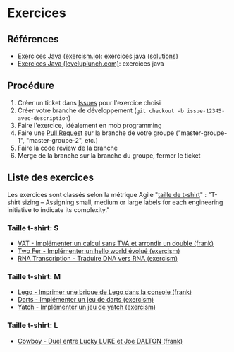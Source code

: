 # Exercices

## Références

- [Exercices Java (exercism.io)](https://exercism.io/tracks/java/exercises): exercices java ([solutions](https://github.com/exercism/java/tree/master/exercises/))
- [Exercices Java (leveluplunch.com)](https://www.leveluplunch.com/java/exercises/): exercices java

## Procédure

1. Créer un ticket dans [Issues](https://github.com/simplonco/renault-digital-2020/issues) pour l'exercice choisi
2. Créer votre branche de développement (`git checkout -b issue-12345-avec-description`)
3. Faire l'exercice, idéalement en mob programming
4. Faire une [Pull Request](https://github.com/simplonco/renault-digital-2020/pulls) sur la branche de votre groupe ("master-groupe-1", "master-groupe-2", etc.)
5. Faire la code review de la branche
6. Merge de la branche sur la branche du groupe, fermer le ticket

## Liste des exercices

Les exercices sont classés selon la métrique Agile "[taille de t-shirt](https://producthabits.com/engineering-estimates/)" : "T-shirt sizing – Assigning small, medium or large labels for each engineering initiative to indicate its complexity."

### Taille t-shirt: S

- [VAT - Implémenter un calcul sans TVA et arrondir un double (frank)](./vat)
- [Two Fer - Implémenter un hello world évolué (exercism)](./exercism-two-fer)
- [RNA Transcription - Traduire DNA vers RNA (exercism)](./exercism-rna-transcription)

### Taille t-shirt: M

- [Lego - Imprimer une brique de Lego dans la console (frank)](./lego)
- [Darts - Implémenter un jeu de darts (exercism)](./exercism-darts)
- [Yatch - Implémenter un jeu de yatch (exercism)](./exercism-yacht)

### Taille t-shirt: L

- [Cowboy - Duel entre Lucky LUKE et Joe DALTON (frank)](./cowboy)
